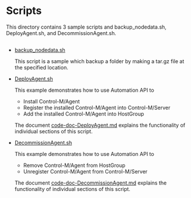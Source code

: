  # Scripts

This directory contains 3 sample scripts and backup_nodedata.sh, DeployAgent.sh, and DecommissionAgent.sh.


## 

* [backup_nodedata.sh](./backup_nodedata.sh)

    This script is a sample which backup a folder by making a tar.gz file at the specified location.


* [DeployAgent.sh](./DeployAgent.sh)

    This example demonstrates how to use Automation API to 
     - Install Control-M/Agent
	 - Register the installed Control-M/Agent into Control-M/Server
	 - Add the installed Control-M/Agent into HostGroup
	 
     
    The document [code-doc-DeployAgent.md](./code-doc-DeployAgent.md) explains the functionality of individual sections of this script. 
	
* [DecommissionAgent.sh](./DecommissionAgent.sh)

    This example demonstrates how to use Automation API to 
	 - Remove Control-M/Agent from HostGroup
	 - Unregister Control-M/Agent from Control-M/Server
	 
     
    The document [code-doc-DecommissionAgent.md](./code-doc-DecommissionAgent.md) explains the functionality of individual sections of this script. 
	


